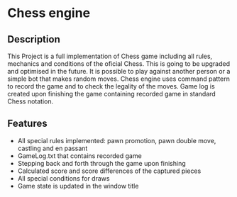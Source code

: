 Chess engine
=====

Description
---------
This Project is a full implementation of Chess game including all rules, mechanics and conditions of the oficial Chess.
This is going to be upgraded and optimised in the future. It is possible to play against another person or a simple bot 
that makes random moves. Chess engine uses command pattern to record the game and to check the legality of the moves. Game 
log is created upon finishing the game containing recorded game in standard Chess notation.

Features
---------
- All special rules implemented: pawn promotion, pawn double move, castling and en passant
- GameLog.txt that contains recorded game
- Stepping back and forth through the game upon finishing
- Calculated score and score differences of the captured pieces
- All special conditions for draws
- Game state is updated in the window title